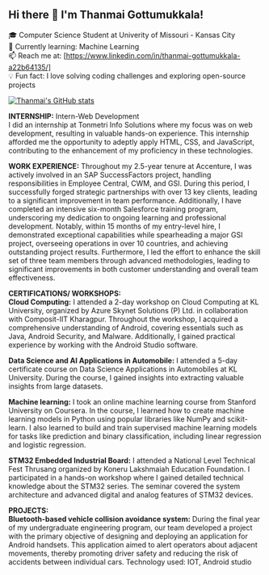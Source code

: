 ## Hi there 👋 I'm Thanmai Gottumukkala!</br>
🎓 Computer Science Student at Univerity of Missouri - Kansas City</br>
🌱 Currently learning: Machine Learning</br>
📫 Reach me at: [https://www.linkedin.com/in/thanmai-gottumukkala-a22b64135/]</br>
💡 Fun fact: I love solving coding challenges and exploring open-source projects</br> 

[![Thanmai's GitHub stats](https://github-readme-stats.vercel.app/api?username=thanmaigottumukkala)](https://github.com/thanmaigottumukkala/github-readme-stats)

**INTERNSHIP:** Intern-Web Development</br>
I did an internship at Tonmetri Info Solutions where my focus was on web development, resulting in valuable hands-on experience. This internship afforded me the opportunity to adeptly apply HTML, CSS, and JavaScript, contributing to the enhancement of my proficiency in these technologies.</br>

**WORK EXPERIENCE:**
Throughout my 2.5-year tenure at Accenture, I was actively involved in an SAP SuccessFactors project, handling responsibilities in Employee Central, CWM, and GSI. During this period, I successfully forged strategic partnerships with over 13 key clients, leading to a significant improvement in team performance. Additionally, I have completed an intensive six-month Salesforce training program, underscoring my dedication to ongoing learning and professional development. Notably, within 15 months of my entry-level hire, I demonstrated exceptional capabilities while spearheading a major GSI project, overseeing operations in over 10 countries, and achieving outstanding project results. Furthermore, I led the effort to enhance the skill set of three team members through advanced methodologies, leading to significant improvements in both customer understanding and overall team effectiveness.

**CERTIFICATIONS/ WORKSHOPS:**</br>
**Cloud Computing:**
I attended a 2-day workshop on Cloud Computing at KL University, organized by Azure Skynet Solutions (P) Ltd. in collaboration with Composit-IIT Kharagpur. Throughout the workshop, I acquired a comprehensive understanding of Android, covering essentials such as Java, Android Security, and Malware. Additionally, I gained practical experience by working with the Android Studio software.

**Data Science and AI Applications in Automobile:**
I attended a 5-day certificate course on Data Science Applications in Automobiles at KL University. During the course, I gained insights into extracting valuable insights from large datasets.
 
**Machine learning:**
I took an online machine learning course from Stanford University on Coursera. In the course, I learned how to create machine learning models in Python using popular libraries like NumPy and scikit-learn. I also learned to build and train supervised machine learning models for tasks like prediction and binary classification, including linear regression and logistic regression.

**STM32 Embedded Industrial Board:**
I attended a National Level Technical Fest Thrusang organized by Koneru Lakshmaiah Education Foundation. I participated in a hands-on workshop where I gained detailed technical knowledge about the STM32 series. The seminar covered the system architecture and advanced digital and analog features of STM32 devices.

**PROJECTS:**</br>
**Bluetooth-based vehicle collision avoidance system:**
During the final year of my undergraduate engineering program, our team developed a project with the primary objective of designing and deploying an application for Android handsets. This application aimed to alert operators about adjacent movements, thereby promoting driver safety and reducing the risk of accidents between individual cars.
Technology used: IOT, Android studio





